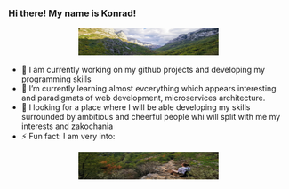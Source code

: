 ### Hi there! My name is Konrad!

<p align="center">
  <img src="./images1/p1.jpg" alt="Screenshot" style="width: 50%; max-height: 50px;">
</p>

- 🔭 I am currently working on my github projects and developing my programming skills <fire>
- 🌱 I’m currently learning almost evcerything which appears interesting and paradigmats of web development, microservices architecture.
- 👯 I looking for a place where I will be able developing my skills surrounded by ambitious and cheerful people whi will split with me my interests and zakochania
- ⚡ Fun fact: I am very into: 
  
<p align="center">
  <img src="./images1/p2.jpg" alt="Screenshot" style="width: 50%; max-height: 50px;">
</p>

